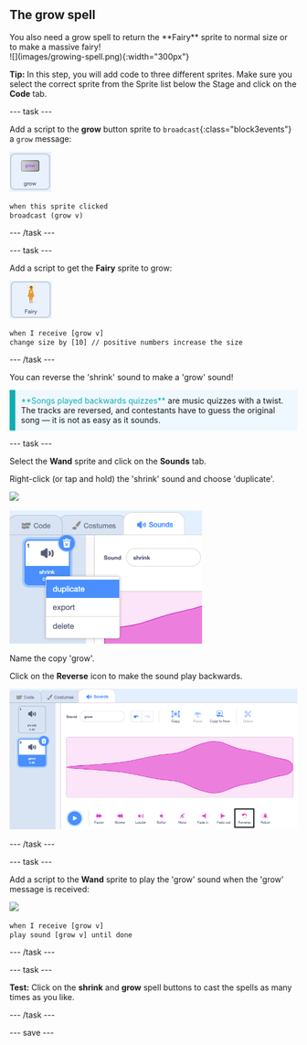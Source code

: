 ## The grow spell

<div style="display: flex; flex-wrap: wrap">
<div style="flex-basis: 200px; flex-grow: 1; margin-right: 15px;">
You also need a grow spell to return the **Fairy** sprite to normal size or to make a massive fairy!
</div>
<div>
![](images/growing-spell.png){:width="300px"}
</div>
</div>

**Tip:** In this step, you will add code to three different sprites. Make sure you select the correct sprite from the Sprite list below the Stage and click on the **Code** tab.

--- task ---

Add a script to the **grow** button sprite to `broadcast`{:class="block3events"} a `grow` message:

![](images/grow-icon.png)

```blocks3
when this sprite clicked
broadcast (grow v)
```

--- /task ---

--- task ---

Add a script to get the **Fairy** sprite to grow:

![](images/fairy-icon.png)

```blocks3
when I receive [grow v]
change size by [10] // positive numbers increase the size
```
--- /task ---

You can reverse the 'shrink' sound to make a 'grow' sound!

<p style="border-left: solid; border-width:10px; border-color: #0faeb0; background-color: aliceblue; padding: 10px;">
<span style="color: #0faeb0">**Songs played backwards quizzes**</span> are music quizzes with a twist. The tracks are reversed, and contestants have to guess the original song — it is not as easy as it sounds. 
</p>

--- task ---

Select the **Wand** sprite and click on the **Sounds** tab.

Right-click (or tap and hold) the 'shrink' sound and choose 'duplicate'. 

![](images/wand-icon.png)

![The shrink sound with popup menu showing duplicate.](images/duplicate-sound.png)

Name the copy 'grow'.

Click on the **Reverse** icon to make the sound play backwards.

![The grow sound with the reverse icon highlighted.](images/reverse-sound.png)

--- /task ---

--- task ---

Add a script to the **Wand** sprite to play the 'grow' sound when the 'grow' message is received:

![](images/wand-icon.png)

```blocks3
when I receive [grow v]
play sound [grow v] until done
```

--- /task ---

--- task ---

**Test:** Click on the **shrink** and **grow** spell buttons to cast the spells as many times as you like.

--- /task ---

--- save ---

